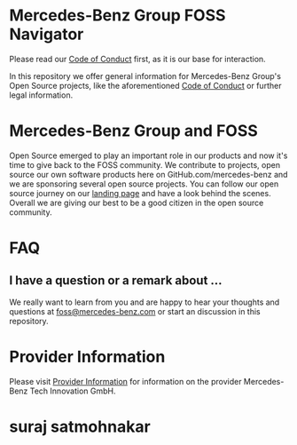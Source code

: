 # Mercedes-Benz Group FOSS Navigator

Please read our [Code of Conduct](CODE_OF_CONDUCT.md) first, as it is our base for interaction. 

In this repository we offer general information for Mercedes-Benz Group's Open Source projects, like the aforementioned [Code of Conduct](CODE_OF_CONDUCT.md) or further legal information.

# Mercedes-Benz Group and FOSS
Open Source emerged to play an important role in our products and now it's time to give back to the FOSS community. We contribute to projects, open source our own software products here on GitHub.com/mercedes-benz and we are sponsoring several open source projects. You can follow our open source journey on our [landing page](https://opensource.mercedes-benz.com/) and have a look behind the scenes.
Overall we are giving our best to be a good citizen in the open source community.   

# FAQ
## I have a question or a remark about ...

We really want to learn from you and are happy to hear your thoughts and questions at <foss@mercedes-benz.com> or start an discussion in this repository.


# Provider Information

Please visit [Provider Information](https://github.com/mercedes-benz/foss/blob/master/PROVIDER_INFORMATION.md) for information on the provider Mercedes-Benz Tech Innovation GmbH.
# suraj satmohnakar
